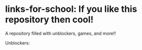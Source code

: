 # links-for-school: If you like this repository then cool!  
A repository filled with unblockers, games, and more!! 

Unblockers: 
